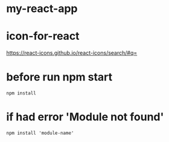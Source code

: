 # my-react-app

# icon-for-react

https://react-icons.github.io/react-icons/search/#q=

# before run npm start

    npm install

# if had error 'Module not found'

    npm install 'module-name'
